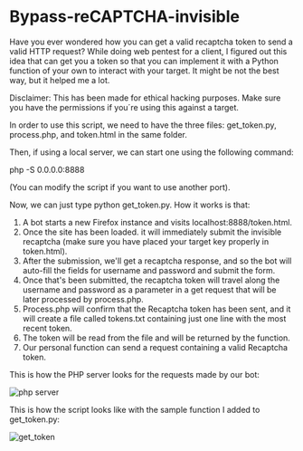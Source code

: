 # Bypass-reCAPTCHA-invisible
Have you ever wondered how you can get a valid recaptcha token to send a valid HTTP request? While doing web pentest for a client, I figured out this idea that can get you a token so that you can implement it with a Python function of your own to interact with your target. It might be not the best way, but it helped me a lot. 

Disclaimer: This has been made for ethical hacking purposes. Make sure you have the permissions if you´re using this against a target.

In order to use this script, we need to have the three files: get_token.py, process.php, and token.html in the same folder.

Then, if using a local server, we can start one using the following command:

php -S 0.0.0.0:8888

(You can modify the script if you want to use another port).

Now, we can just type python get_token.py. How it works is that:

1. A bot starts a new Firefox instance and visits localhost:8888/token.html.
2. Once the site has been loaded. it will immediately submit the invisible recaptcha (make sure you have placed your target key properly in token.html).
3. After the submission, we'll get a recaptcha response, and so the bot will auto-fill the fields for username and password and submit the form.
4. Once that's been submitted, the recaptcha token will travel along the username and password as a parameter in a get request that will be later processed by process.php.
5. Process.php will confirm that the Recaptcha token has been sent, and it will create a file called tokens.txt containing just one line with the most recent token.
6. The token will be read from the file and will be returned by the function.
7. Our personal function can send a request containing a valid Recaptcha token.

This is how the PHP server looks for the requests made by our bot:

![php server](https://github.com/joshuahernandezvega/Bypass-reCAPTCHA-invisible/assets/31811373/06a59ecf-7310-4a38-b7f6-a44ab3ef60ab)

This is how the script looks like with the sample function I added to get_token.py:

![get_token](https://github.com/joshuahernandezvega/Bypass-reCAPTCHA-invisible/assets/31811373/8680347f-651d-4953-b8d5-fe1c2c3174aa)




